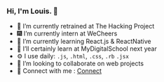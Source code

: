 ### Hi, I'm Louis. 👋



- 🔭 I’m currently retrained at The Hacking Project
- 🎆 I’m currently intern at WeCheers
- 🌱 I’m currently learning React.js & ReactNative
- 📖 I’ll certainly learn at MyDigitalSchool next year
- ⚙️ I use daily: `.js`, `.html`, `.css`, `.rb` `.jsx`
- 👯 I’m looking to collaborate on web projects
- 💬 Connect with me : [Connect](https://linkedin.com/in/louis-krejezy-412447259)
